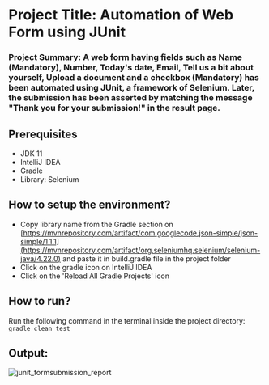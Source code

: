 # Project Title: Automation of Web Form using JUnit  

### Project Summary: A web form having fields such as Name (Mandatory), Number, Today's date, Email, Tell us a bit about yourself, Upload a document and a checkbox (Mandatory) has been automated using JUnit, a framework of Selenium. Later, the submission has been asserted by matching the message "Thank you for your submission!" in the result page.  

## Prerequisites  
* JDK 11
* IntelliJ IDEA
* Gradle
* Library: Selenium

## How to setup the environment?  
* Copy library name from the Gradle section on [https://mvnrepository.com/artifact/com.googlecode.json-simple/json-simple/1.1.1](https://mvnrepository.com/artifact/org.seleniumhq.selenium/selenium-java/4.22.0) and paste it in build.gradle file in the project folder
* Click on the gradle icon on IntelliJ IDEA
* Click on the 'Reload All Gradle Projects' icon

## How to run?  
Run the following command in the terminal inside the project directory:  
`gradle clean test`  

## Output:  
![junit_formsubmission_report](https://github.com/user-attachments/assets/02f0fefc-834a-4d89-b3b9-73e6b7c1d388)
